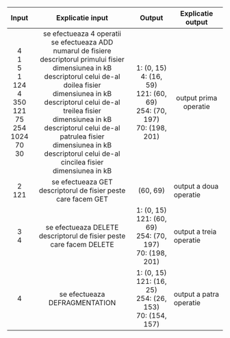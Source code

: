 | **Input** | **Explicatie input** | **Output** | **Explicatie output** |
|----------|-----------------------|------------|------------------------|
| <div align="center">4 <br> 1 <br> 5 <br> 1 <br> 124 <br> 4 <br> 350 <br> 121 <br> 75 <br> 254 <br> 1024 <br> 70 <br> 30</div> | <div align="center">se efectueaza 4 operatii <br> se efectueaza ADD <br> numarul de fisiere <br> descriptorul primului fisier <br> dimensiunea in kB <br> descriptorul celui de-al doilea fisier <br> dimensiunea in kB <br> descriptorul celui de-al treilea fisier <br> dimensiunea in kB <br> descriptorul celui de-al patrulea fisier <br> dimensiunea in kB <br> descriptorul celui de-al cincilea fisier <br> dimensiunea in kB</div> | <div align="center">1: (0, 15) <br> 4: (16, 59) <br> 121: (60, 69) <br> 254: (70, 197) <br> 70: (198, 201)</div> | <div align="center">output prima operatie</div> |
| <div align="center">2 <br> 121 | <div align="center"> se efectueaza GET <br> descriptorul de fisier peste care facem GET | <div align="center"> (60, 69) | output a doua operatie |
| <div align="center">3 <br> 4 | <div align="center"> se efectueaza DELETE <br> descriptorul de fisier peste care facem DELETE | <div align="center"> 1: (0, 15) <br> 121: (60, 69) <br> 254: (70, 197) <br> 70: (198, 201) | output a treia operatie |
| <div align="center">4 | <div align="center">se efectueaza DEFRAGMENTATION | <div align="center"> 1: (0, 15) <br> 121: (16, 25) <br> 254: (26, 153) <br> 70: (154, 157) | output a patra operatie |
